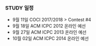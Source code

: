 ### STUDY 일정

- 9월 11일 COCI 2017/2018 > Contest #4
- 9월 18일 ACM ICPC 2012 온라인 예선
- 9월 27일 ACM ICPC 2013 온라인 예선
- 10월 02일 ACM ICPC 2014 온라인 예선
